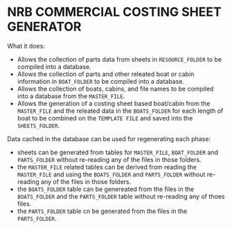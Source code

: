 NRB COMMERCIAL COSTING SHEET GENERATOR
=====================================
What it does:
* Allows the collection of parts data from sheets in `RESOURCE_FOLDER` to be compiled into a database.
* Allows the collection of parts and other releated boat or cabin information in `BOAT_FOLDER` to be compiled into a database.
* Allows the collection of boats, cabins, and file names to be compiled into a database from the `MASTER_FILE`.
* Allows the generation of a costing sheet based boat/cabin from the `MASTER_FILE` and the releated data in the `BOATS_FOLDER` for each length of boat to be combined on the `TEMPLATE FILE` and saved into the `SHEETS_FOLDER`.

Data cached in the database can be used for regenerating each phase:
* sheets can be generated from tables for `MASTER_FILE`, `BOAT_FOLDER` and `PARTS_FOLDER` without re-reading any of the files in those folders.
* the `MASTER_FILE` related tables can be derived from reading the `MASTER_FILE` and using the `BOATS_FOLDER` and `PARTS_FOLDER` without re-reading any of the files in those folders.
* the `BOATS_FOLDER` table can be genereated from the files in the `BOATS_FOLDER` and the `PARTS_FOLDER` table without re-reading any of thoes files.
* the `PARTS_FOLDER` table cn be generated from the files in the `PARTS_FOLDER`.
